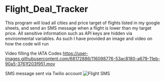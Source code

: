 # Flight_Deal_Tracker
This program will load all cities and price target of flights listed in my google sheets, and send an SMS message when a flight is lower than my target price.
All sensitive information such as API keys are hidden via environmental variables. As such I have provided an image and video on how the code will run

Video filling the IATA Codes
https://user-images.githubusercontent.com/68172886/116098776-53ac8180-a679-11eb-90a5-3761f203f951.mov


SMS message sent via Twilio account
![Flight SMS](https://user-images.githubusercontent.com/68172886/116098789-560edb80-a679-11eb-8d49-9e7ee223ec5f.jpg)

